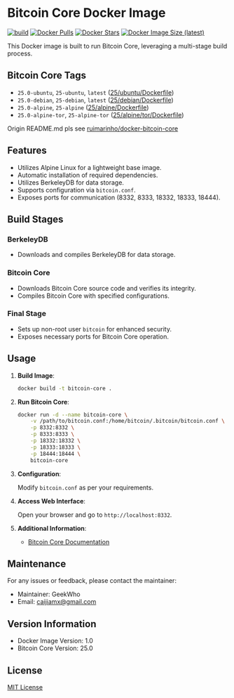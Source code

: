 
# Bitcoin Core Docker Image
[![build](https://github.com/geekwho-eth/docker-bitcoin-core/actions/workflows/build.yaml/badge.svg)](https://github.com/geekwho-eth/docker-bitcoin-core/actions/workflows/build.yaml)
[![Docker Pulls](https://img.shields.io/docker/pulls/caijiamx/bitcoin-core.svg)](https://hub.docker.com/r/caijiamx/bitcoin-core)
[![Docker Stars](https://img.shields.io/docker/stars/caijiamx/bitcoin-core.svg)](https://hub.docker.com/r/caijiamx/bitcoin-core)
[![Docker Image Size (latest)](https://img.shields.io/docker/image-size/caijiamx/bitcoin-core/latest.svg)](https://hub.docker.com/r/caijiamx/bitcoin-core)

This Docker image is built to run Bitcoin Core, leveraging a multi-stage build process.

## Bitcoin Core Tags

- `25.0-ubuntu`, `25-ubuntu`, `latest` ([25/ubuntu/Dockerfile](https://github.com/geekwho-eth/docker-bitcoin-core/blob/master/25/ubuntu/Dockerfile))
- `25.0-debian`, `25-debian`, `latest` ([25/debian/Dockerfile](https://github.com/geekwho-eth/docker-bitcoin-core/blob/master/25/debian/Dockerfile))
- `25.0-alpine`, `25-alpine` ([25/alpine/Dockerfile](https://github.com/geekwho-eth/docker-bitcoin-core/blob/master/25/alpine/Dockerfile))
- `25.0-alpine-tor`, `25-alpine-tor` ([25/alpine/tor/Dockerfile](https://github.com/geekwho-eth/docker-bitcoin-core/blob/master/25/alpine/tor/Dockerfile))

Origin README.md pls see [ruimarinho/docker-bitcoin-core](https://github.com/ruimarinho/docker-bitcoin-core/blob/master/README.md)

## Features

- Utilizes Alpine Linux for a lightweight base image.
- Automatic installation of required dependencies.
- Utilizes BerkeleyDB for data storage.
- Supports configuration via `bitcoin.conf`.
- Exposes ports for communication (8332, 8333, 18332, 18333, 18444).

## Build Stages

### BerkeleyDB

- Downloads and compiles BerkeleyDB for data storage.

### Bitcoin Core

- Downloads Bitcoin Core source code and verifies its integrity.
- Compiles Bitcoin Core with specified configurations.

### Final Stage

- Sets up non-root user `bitcoin` for enhanced security.
- Exposes necessary ports for Bitcoin Core operation.

## Usage

1. **Build Image**:

   ```bash
   docker build -t bitcoin-core .
   ```

2. **Run Bitcoin Core**:

   ```bash
   docker run -d --name bitcoin-core \
       -v /path/to/bitcoin.conf:/home/bitcoin/.bitcoin/bitcoin.conf \
       -p 8332:8332 \
       -p 8333:8333 \
       -p 18332:18332 \
       -p 18333:18333 \
       -p 18444:18444 \
       bitcoin-core
   ```

3. **Configuration**:

   Modify `bitcoin.conf` as per your requirements.

4. **Access Web Interface**:

   Open your browser and go to `http://localhost:8332`.

5. **Additional Information**:

   - [Bitcoin Core Documentation](https://bitcoin.org/en/bitcoin-core/)

## Maintenance

For any issues or feedback, please contact the maintainer:

- Maintainer: GeekWho
- Email: caijiamx@gmail.com

## Version Information

- Docker Image Version: 1.0
- Bitcoin Core Version: 25.0

## License

[MIT License](../LICENSE)